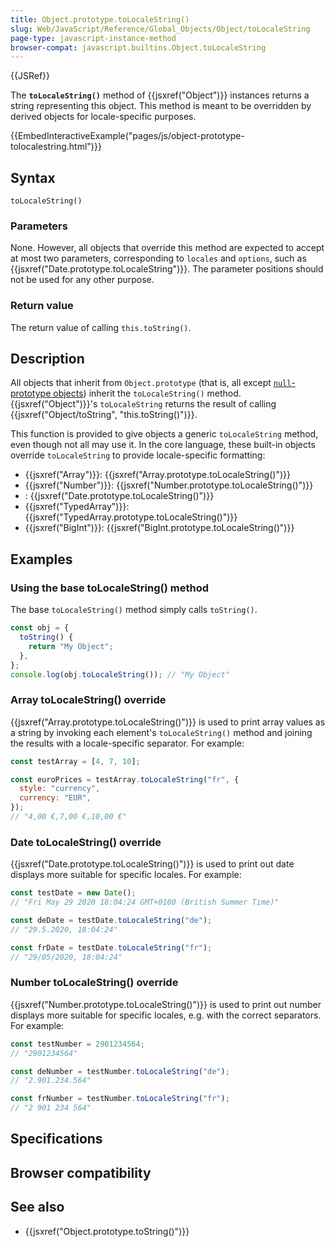```yaml
---
title: Object.prototype.toLocaleString()
slug: Web/JavaScript/Reference/Global_Objects/Object/toLocaleString
page-type: javascript-instance-method
browser-compat: javascript.builtins.Object.toLocaleString
---
```


{{JSRef}}

The **`toLocaleString()`** method of {{jsxref("Object")}} instances returns a string representing this object. This method is meant to be overridden by derived objects for locale-specific purposes.

{{EmbedInteractiveExample("pages/js/object-prototype-tolocalestring.html")}}

## Syntax

```js-nolint
toLocaleString()
```

### Parameters

None. However, all objects that override this method are expected to accept at most two parameters, corresponding to `locales` and `options`, such as {{jsxref("Date.prototype.toLocaleString")}}. The parameter positions should not be used for any other purpose.

### Return value

The return value of calling `this.toString()`.

## Description

All objects that inherit from `Object.prototype` (that is, all except [`null`-prototype objects](/Web/JavaScript/Reference/Global_Objects/Object#null-prototype_objects)) inherit the `toLocaleString()` method. {{jsxref("Object")}}'s `toLocaleString` returns the result of calling {{jsxref("Object/toString", "this.toString()")}}.

This function is provided to give objects a generic `toLocaleString` method, even though not all may use it. In the core language, these built-in objects override `toLocaleString` to provide locale-specific formatting:

- {{jsxref("Array")}}: {{jsxref("Array.prototype.toLocaleString()")}}
- {{jsxref("Number")}}: {{jsxref("Number.prototype.toLocaleString()")}}
- : {{jsxref("Date.prototype.toLocaleString()")}}
- {{jsxref("TypedArray")}}: {{jsxref("TypedArray.prototype.toLocaleString()")}}
- {{jsxref("BigInt")}}: {{jsxref("BigInt.prototype.toLocaleString()")}}

## Examples

### Using the base toLocaleString() method

The base `toLocaleString()` method simply calls `toString()`.

```js
const obj = {
  toString() {
    return "My Object";
  },
};
console.log(obj.toLocaleString()); // "My Object"
```

### Array toLocaleString() override

{{jsxref("Array.prototype.toLocaleString()")}} is used to print array values as a string by invoking each element's `toLocaleString()` method and joining the results with a locale-specific separator. For example:

```js
const testArray = [4, 7, 10];

const euroPrices = testArray.toLocaleString("fr", {
  style: "currency",
  currency: "EUR",
});
// "4,00 €,7,00 €,10,00 €"
```

### Date toLocaleString() override

{{jsxref("Date.prototype.toLocaleString()")}} is used to print out date displays more suitable for specific locales. For example:

```js
const testDate = new Date();
// "Fri May 29 2020 18:04:24 GMT+0100 (British Summer Time)"

const deDate = testDate.toLocaleString("de");
// "29.5.2020, 18:04:24"

const frDate = testDate.toLocaleString("fr");
// "29/05/2020, 18:04:24"
```

### Number toLocaleString() override

{{jsxref("Number.prototype.toLocaleString()")}} is used to print out number displays more suitable for specific locales, e.g. with the correct separators. For example:

```js
const testNumber = 2901234564;
// "2901234564"

const deNumber = testNumber.toLocaleString("de");
// "2.901.234.564"

const frNumber = testNumber.toLocaleString("fr");
// "2 901 234 564"
```

## Specifications



## Browser compatibility



## See also

- {{jsxref("Object.prototype.toString()")}}
